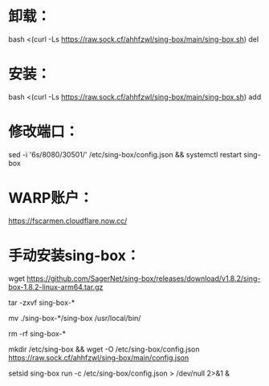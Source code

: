 # 卸载：

bash <(curl -Ls https://raw.sock.cf/ahhfzwl/sing-box/main/sing-box.sh) del


# 安装：

bash <(curl -Ls https://raw.sock.cf/ahhfzwl/sing-box/main/sing-box.sh) add


# 修改端口：

sed -i '6s/8080/30501/' /etc/sing-box/config.json && systemctl restart sing-box


# WARP账户：

https://fscarmen.cloudflare.now.cc/


# 手动安装sing-box：

wget https://github.com/SagerNet/sing-box/releases/download/v1.8.2/sing-box-1.8.2-linux-arm64.tar.gz

tar -zxvf sing-box-*

mv ./sing-box-*/sing-box /usr/local/bin/

rm -rf sing-box-*

mkdir /etc/sing-box && wget -O /etc/sing-box/config.json https://raw.sock.cf/ahhfzwl/sing-box/main/config.json

setsid sing-box run -c /etc/sing-box/config.json > /dev/null 2>&1 &
